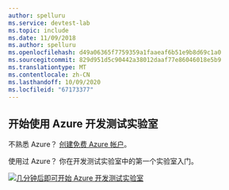 ```yaml
---
author: spelluru
ms.service: devtest-lab
ms.topic: include
ms.date: 11/09/2018
ms.author: spelluru
ms.openlocfilehash: d49a06365f7759359a1faaeaf6b51e9b8d69c1a0
ms.sourcegitcommit: 829d951d5c90442a38012daaf77e86046018e5b9
ms.translationtype: MT
ms.contentlocale: zh-CN
ms.lasthandoff: 10/09/2020
ms.locfileid: "67173377"
---
```

## <a name="get-started-with-azure-devtest-labs"></a>开始使用 Azure 开发测试实验室
不熟悉 Azure？ [创建免费 Azure 帐户](https://azure.microsoft.com/free)。

使用过 Azure？ 你在开发测试实验室中的第一个实验室入门。

[![几分钟后即可开始 Azure 开发测试实验室](./media/devtest-lab-try-it-out/get-started.png)](https://go.microsoft.com/fwlink/?LinkID=627034&clcid=0x409)

